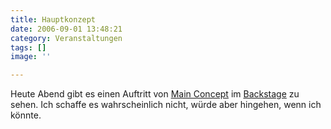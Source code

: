 ```yaml
---
title: Hauptkonzept
date: 2006-09-01 13:48:21
category: Veranstaltungen
tags: []
image: ''

---
```


Heute Abend gibt es einen Auftritt von [Main Concept](http://de.wikipedia.org/wiki/Main_Concept) im [Backstage](http://www.backstage089.de/cgi-bin/Data/show_live.pl?id=657) zu sehen. Ich schaffe es wahrscheinlich nicht, würde aber hingehen, wenn ich könnte.

